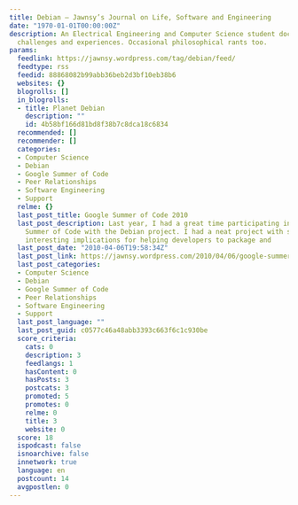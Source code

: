 ```yaml
---
title: Debian – Jawnsy’s Journal on Life, Software and Engineering
date: "1970-01-01T00:00:00Z"
description: An Electrical Engineering and Computer Science student documenting his
  challenges and experiences. Occasional philosophical rants too.
params:
  feedlink: https://jawnsy.wordpress.com/tag/debian/feed/
  feedtype: rss
  feedid: 88868082b99abb36beb2d3bf10eb38b6
  websites: {}
  blogrolls: []
  in_blogrolls:
  - title: Planet Debian
    description: ""
    id: 4b58bf166d81bd8f38b7c8dca18c6834
  recommended: []
  recommender: []
  categories:
  - Computer Science
  - Debian
  - Google Summer of Code
  - Peer Relationships
  - Software Engineering
  - Support
  relme: {}
  last_post_title: Google Summer of Code 2010
  last_post_description: Last year, I had a great time participating in the Google
    Summer of Code with the Debian project. I had a neat project with some rather
    interesting implications for helping developers to package and
  last_post_date: "2010-04-06T19:58:34Z"
  last_post_link: https://jawnsy.wordpress.com/2010/04/06/google-summer-of-code-2010/
  last_post_categories:
  - Computer Science
  - Debian
  - Google Summer of Code
  - Peer Relationships
  - Software Engineering
  - Support
  last_post_language: ""
  last_post_guid: c0577c46a48abb3393c663f6c1c930be
  score_criteria:
    cats: 0
    description: 3
    feedlangs: 1
    hasContent: 0
    hasPosts: 3
    postcats: 3
    promoted: 5
    promotes: 0
    relme: 0
    title: 3
    website: 0
  score: 18
  ispodcast: false
  isnoarchive: false
  innetwork: true
  language: en
  postcount: 14
  avgpostlen: 0
---
```

